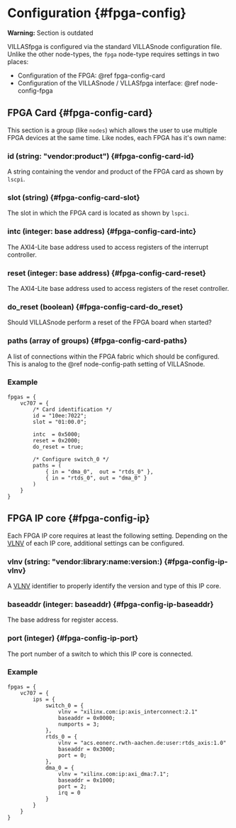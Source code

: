 # Configuration {#fpga-config}

**Warning:** Section is outdated

VILLASfpga is configured via the standard VILLASnode configuration file.
Unlike the other node-types, the `fpga` node-type requires settings in two places:

- Configuration of the FPGA: @ref fpga-config-card
- Configuration of the VILLASnode / VLLASfpga interface: @ref node-config-fpga

## FPGA Card {#fpga-config-card}

This section is a group (like `nodes`) which allows the user to use multiple FPGA devices at the same time.
Like nodes, each FPGA has it's own name:

### id (string: "vendor:product") {#fpga-config-card-id}

A string containing the vendor and product of the FPGA card as shown by `lscpi`.

### slot (string) {#fpga-config-card-slot}

The slot in which the FPGA card is located as shown by `lspci`.

### intc (integer: base address) {#fpga-config-card-intc}

The AXI4-Lite base address used to access registers of the interrupt controller.

### reset (integer: base address) {#fpga-config-card-reset}

The AXI4-Lite base address used to access registers of the reset controller.

### do_reset (boolean) {#fpga-config-card-do_reset}

Should VILLASnode perform a reset of the FPGA board when started?

### paths (array of groups) {#fpga-config-card-paths}

A list of connections within the FPGA fabric which should be configured.
This is analog to the @ref node-config-path setting of VILLASnode.

### Example

<!-- convert to JSON -->
```
fpgas = {
	vc707 = {
		/* Card identification */
		id = "10ee:7022";
		slot = "01:00.0";

		intc  = 0x5000;
		reset = 0x2000;
		do_reset = true;

		/* Configure switch_0 */
		paths = (
			{ in = "dma_0",  out = "rtds_0" },
			{ in = "rtds_0", out = "dma_0" }
		)
	}
}
```

## FPGA IP core {#fpga-config-ip}

Each FPGA IP core requires at least the following setting.
Depending on the [VLNV](https://www.xilinx.com/support/answers/50478.html) of each IP core, additional settings can be configured.

### vlnv (string: "vendor:library:name:version:) {#fpga-config-ip-vlnv}

A [VLNV](https://www.xilinx.com/support/answers/50478.html) identifier to properly identify the version and type of this IP core.

### baseaddr (integer: baseaddr) {#fpga-config-ip-baseaddr}

The base address for register access.

### port (integer) {#fpga-config-ip-port}

The port number of a switch to which this IP core is connected.

### Example

<!-- convert to JSON -->
```
fpgas = {
	vc707 = {
		ips = {
			switch_0 = {
				vlnv = "xilinx.com:ip:axis_interconnect:2.1"
				baseaddr = 0x0000;
				numports = 3;
			},
			rtds_0 = {
				vlnv = "acs.eonerc.rwth-aachen.de:user:rtds_axis:1.0"
				baseaddr = 0x3000;
				port = 0;
			},
			dma_0 = {
				vlnv = "xilinx.com:ip:axi_dma:7.1";
				baseaddr = 0x1000;
				port = 2;
				irq = 0
			}
		}
	}
}
```
